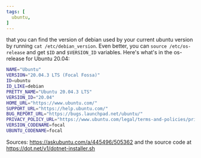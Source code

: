 ```yaml
---
tags: [
  ubuntu,
]
---
```

that you can find the version of debian used by your current ubuntu version by running `cat /etc/debian_version`. Even better, you can `source /etc/os-release` and get `$ID` and `$VERSION_ID` variables.
Here's what's in the os-release for Ubuntu 20.04: 

```sh
NAME="Ubuntu"
VERSION="20.04.3 LTS (Focal Fossa)"
ID=ubuntu
ID_LIKE=debian
PRETTY_NAME="Ubuntu 20.04.3 LTS"
VERSION_ID="20.04"
HOME_URL="https://www.ubuntu.com/"
SUPPORT_URL="https://help.ubuntu.com/"
BUG_REPORT_URL="https://bugs.launchpad.net/ubuntu/"
PRIVACY_POLICY_URL="https://www.ubuntu.com/legal/terms-and-policies/privacy-policy"
VERSION_CODENAME=focal
UBUNTU_CODENAME=focal
```

Sources: https://askubuntu.com/a/445496/505362 and the source code at https://dot.net/v1/dotnet-installer.sh